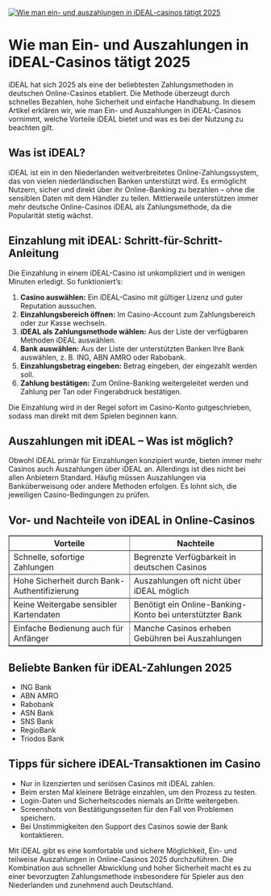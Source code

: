 [![Wie man ein- und auszahlungen in iDEAL-casinos tätigt 2025](https://123-caf.pages.dev/gitsignup.png)](https://vrmoo.ru/Bt82HjjY)

<h1>Wie man Ein- und Auszahlungen in iDEAL-Casinos tätigt 2025</h1>  <p>iDEAL hat sich 2025 als eine der beliebtesten Zahlungsmethoden in deutschen Online-Casinos etabliert. Die Methode überzeugt durch schnelles Bezahlen, hohe Sicherheit und einfache Handhabung. In diesem Artikel erklären wir, wie man Ein- und Auszahlungen in iDEAL-Casinos vornimmt, welche Vorteile iDEAL bietet und was es bei der Nutzung zu beachten gilt.</p>  <h2>Was ist iDEAL?</h2> <p>iDEAL ist ein in den Niederlanden weitverbreitetes Online-Zahlungssystem, das von vielen niederländischen Banken unterstützt wird. Es ermöglicht Nutzern, sicher und direkt über ihr Online-Banking zu bezahlen – ohne die sensiblen Daten mit dem Händler zu teilen. Mittlerweile unterstützen immer mehr deutsche Online-Casinos iDEAL als Zahlungsmethode, da die Popularität stetig wächst.</p>  <h2>Einzahlung mit iDEAL: Schritt-für-Schritt-Anleitung</h2> <p>Die Einzahlung in einem iDEAL-Casino ist unkompliziert und in wenigen Minuten erledigt. So funktioniert’s:</p> <ol>   <li><strong>Casino auswählen:</strong> Ein iDEAL-Casino mit gültiger Lizenz und guter Reputation aussuchen.</li>   <li><strong>Einzahlungsbereich öffnen:</strong> Im Casino-Account zum Zahlungsbereich oder zur Kasse wechseln.</li>   <li><strong>iDEAL als Zahlungsmethode wählen:</strong> Aus der Liste der verfügbaren Methoden iDEAL auswählen.</li>   <li><strong>Bank auswählen:</strong> Aus der Liste der unterstützten Banken Ihre Bank auswählen, z. B. ING, ABN AMRO oder Rabobank.</li>   <li><strong>Einzahlungsbetrag eingeben:</strong> Betrag eingeben, der eingezahlt werden soll.</li>   <li><strong>Zahlung bestätigen:</strong> Zum Online-Banking weitergeleitet werden und Zahlung per Tan oder Fingerabdruck bestätigen.</li> </ol> <p>Die Einzahlung wird in der Regel sofort im Casino-Konto gutgeschrieben, sodass man direkt mit dem Spielen beginnen kann.</p>  <h2>Auszahlungen mit iDEAL – Was ist möglich?</h2> <p>Obwohl iDEAL primär für Einzahlungen konzipiert wurde, bieten immer mehr Casinos auch Auszahlungen über iDEAL an. Allerdings ist dies nicht bei allen Anbietern Standard. Häufig müssen Auszahlungen via Banküberweisung oder andere Methoden erfolgen. Es lohnt sich, die jeweiligen Casino-Bedingungen zu prüfen.</p>  <h2>Vor- und Nachteile von iDEAL in Online-Casinos</h2> <table border="1" cellpadding="8" cellspacing="0">   <thead>     <tr>       <th>Vorteile</th>       <th>Nachteile</th>     </tr>   </thead>   <tbody>     <tr>       <td>Schnelle, sofortige Zahlungen</td>       <td>Begrenzte Verfügbarkeit in deutschen Casinos</td>     </tr>     <tr>       <td>Hohe Sicherheit durch Bank-Authentifizierung</td>       <td>Auszahlungen oft nicht über iDEAL möglich</td>     </tr>     <tr>       <td>Keine Weitergabe sensibler Kartendaten</td>       <td>Benötigt ein Online-Banking-Konto bei unterstützter Bank</td>     </tr>     <tr>       <td>Einfache Bedienung auch für Anfänger</td>       <td>Manche Casinos erheben Gebühren bei Auszahlungen</td>     </tr>   </tbody> </table>  <h2>Beliebte Banken für iDEAL-Zahlungen 2025</h2> <ul>   <li>ING Bank</li>   <li>ABN AMRO</li>   <li>Rabobank</li>   <li>ASN Bank</li>   <li>SNS Bank</li>   <li>RegioBank</li>   <li>Triodos Bank</li> </ul>  <h2>Tipps für sichere iDEAL-Transaktionen im Casino</h2> <ul>   <li>Nur in lizenzierten und seriösen Casinos mit iDEAL zahlen.</li>   <li>Beim ersten Mal kleinere Beträge einzahlen, um den Prozess zu testen.</li>   <li>Login-Daten und Sicherheitscodes niemals an Dritte weitergeben.</li>   <li>Screenshots von Bestätigungsseiten für den Fall von Problemen speichern.</li>   <li>Bei Unstimmigkeiten den Support des Casinos sowie der Bank kontaktieren.</li> </ul>  <p>Mit iDEAL gibt es eine komfortable und sichere Möglichkeit, Ein- und teilweise Auszahlungen in Online-Casinos 2025 durchzuführen. Die Kombination aus schneller Abwicklung und hoher Sicherheit macht es zu einer bevorzugten Zahlungsmethode insbesondere für Spieler aus den Niederlanden und zunehmend auch Deutschland.</p>